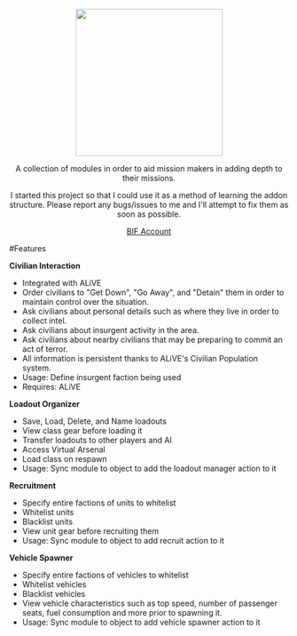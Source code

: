 <p align="center">
    <img src="https://github.com/SpyderBlack723/SpyderAddons/blob/master/images/LogoOfficial.png" width="265">
</p>

<p align="center">
A collection of modules in order to aid mission makers in adding depth to their missions.
</p>
<p align="center">
I started this project so that I could use it as a method of learning the addon structure. Please report any bugs/issues to me and I'll attempt to fix them as soon as possible.
</p>

<p align="center">
     <a href="https://forums.bistudio.com/user/802166-spyderblack723">BIF Account</a></strong></sup>
</p>

#Features

**Civilian Interaction**
  - Integrated with ALiVE
  - Order civilians to "Get Down", "Go Away", and "Detain" them in order to maintain control over the situation.
  - Ask civilians about personal details such as where they live in order to collect intel.
  - Ask civilians about insurgent activity in the area.
  - Ask civilians about nearby civilians that may be preparing to commit an act of terror.
  - All information is persistent thanks to ALiVE's Civilian Population system.
   - Usage: Define insurgent faction being used
   - Requires: ALiVE

**Loadout Organizer**
  - Save, Load, Delete, and Name loadouts
  - View class gear before loading it
  - Transfer loadouts to other players and AI
  - Access Virtual Arsenal
  - Load class on respawn
   - Usage: Sync module to object to add the loadout manager action to it

**Recruitment**
  - Specify entire factions of units to whitelist
  - Whitelist units
  - Blacklist units
  - View unit gear before recruiting them
   - Usage: Sync module to object to add recruit action to it

**Vehicle Spawner**
 - Specify entire factions of vehicles to whitelist
 - Whitelist vehicles
 - Blacklist vehicles
 - View vehicle characteristics such as top speed, number of passenger seats, fuel consumption and more prior to spawning it.
  - Usage: Sync module to object to add vehicle spawner action to it
